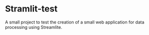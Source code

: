 # Stramlit-test
A small project to test the creation of a small web application for data processing using Streamlite.
